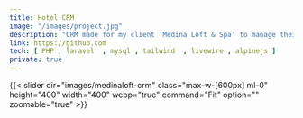 ```yaml
---
title: Hotel CRM
image: "/images/project.jpg"
description: "CRM made for my client 'Medina Loft & Spa' to manage their customers and their reservations. I successfully optimized the application user experience and performance by redesigning the database , the application architecture and business logic. "
link: https://github.com
tech: [ PHP , laravel  , mysql , tailwind  , livewire , alpinejs ]
private: true
---
```



{{< slider dir="images/medinaloft-crm" class="max-w-[600px] ml-0" height="400" width="400" webp="true" command="Fit" option="" zoomable="true" >}}
